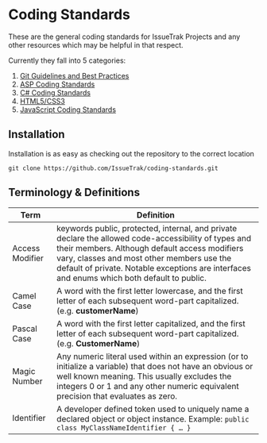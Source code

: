 Coding Standards
================

These are the general coding standards for IssueTrak Projects and any other resources which may be helpful in that respect.

Currently they fall into 5 categories:

1. [Git Guidelines and Best Practices](git_guidelines.md)
2. [ASP Coding Standards](asp_coding_standards.md)
2. [C\# Coding Standards](csharp_coding_standards.md)
3. [HTML5/CSS3](html_css_coding_standards.md)
4. [JavaScript Coding Standards](javascript_coding_standards.md)


## Installation

Installation is as easy as checking out the repository to the correct location

	git clone https://github.com/IssueTrak/coding-standards.git

## Terminology & Definitions

|Term | Definition                                                |
|-------------| ----------------------------------------------------------|
|Access Modifier | keywords public, protected, internal, and private declare the allowed code-accessibility of types and their members. Although default access modifiers vary, classes and most other members use the default of private. Notable exceptions are interfaces and enums which both default to public.|
|Camel Case | A word with the first letter lowercase, and the first letter of each subsequent word-part capitalized. (e.g. **customerName**) |
|Pascal Case | A word with the first letter capitalized, and the first letter of each subsequent word-part capitalized. (e.g. **CustomerName**) |
| Magic Number | Any numeric literal used within an expression (or to initialize a variable) that does not have an obvious or well known meaning. This usually excludes the integers 0 or 1 and any other numeric equivalent precision that evaluates as zero. |
| Identifier | A developer defined token used to uniquely name a declared object or object instance. Example: `public class MyClassNameIdentifier { … }` |

